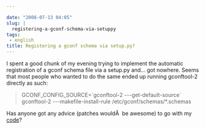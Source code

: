 ```yaml
---

date: "2008-07-13 04:05"
slug: |
  registering-a-gconf-schema-via-setuppy
tags:
 - english
title: Registering a gconf schema via setup.py?
---
```


I spent a good chunk of my evening trying to implement the automatic
registration of a gconf schema file via a setup.py and... got nowhere.
Seems that most people who wanted to do the same ended up running
gconftool-2 directly as such:

> GCONF_CONFIG_SOURCE=\`gconftool-2 ---get-default-source\` gconftool-2
> ---makefile-install-rule /etc/gconf/schemas/\*.schemas

Has anyone got any advice (patches wouldÂ  be awesome) to go with my
[code](http://code.google.com/p/billreminder/source/browse/trunk/setup.py)?
